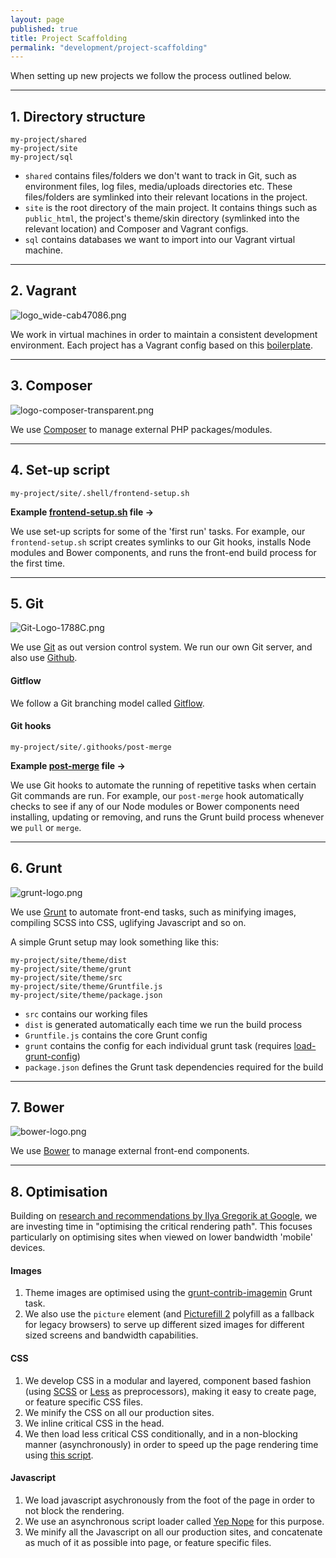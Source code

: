 ```yaml
---
layout: page
published: true
title: Project Scaffolding
permalink: "development/project-scaffolding"
---
```


When setting up new projects we follow the process outlined below.

---

## 1. Directory structure

```
my-project/shared
my-project/site
my-project/sql
```

* `shared` contains files/folders we don't want to track in Git, such as environment files, log files, media/uploads directories etc. These files/folders are symlinked into their relevant locations in the project.
* `site` is the root directory of the main project. It contains things such as `public_html`, the project's theme/skin directory (symlinked into the relevant location) and Composer and Vagrant configs.
* `sql` contains databases we want to import into our Vagrant virtual machine.

---

## 2. Vagrant

![logo_wide-cab47086.png](/assets/uploads/logo_wide-cab47086.png)

We work in virtual machines in order to maintain a consistent development environment. Each project has a Vagrant config based on this [boilerplate](https://github.com/gpmd/vagrant-puppet-boilerplate).

---

## 3. Composer

![logo-composer-transparent.png](/assets/uploads/logo-composer-transparent.png)

We use [Composer](https://getcomposer.org/) to manage external PHP packages/modules.

---

## 4. Set-up script

```
my-project/site/.shell/frontend-setup.sh
```

**Example [frontend-setup.sh](https://gist.github.com/matt-bailey/22122af72c7be33e3bf6#file-frontend-setup-sh) file →**

We use set-up scripts for some of the 'first run' tasks. For example, our `frontend-setup.sh` script creates symlinks to our Git hooks, installs Node modules and Bower components, and runs the front-end build process for the first time.

---

## 5. Git

![Git-Logo-1788C.png](/assets/uploads/Git-Logo-1788C.png)

We use [Git](http://git-scm.com/) as out version control system. We run our own Git server, and also use [Github](https://github.com/).

#### Gitflow

We follow a Git branching model called [Gitflow](/development/gitflow).

#### Git hooks

```
my-project/site/.githooks/post-merge
```

**Example [post-merge](https://gist.github.com/matt-bailey/bfdaaa290954e1a23f2f#file-post-merge) file →**

We use Git hooks to automate the running of repetitive tasks when certain Git commands are run. For example, our `post-merge` hook automatically checks to see if any of our Node modules or Bower components need installing, updating or removing, and runs the Grunt build process whenever we `pull` or `merge`.

---

## 6. Grunt

![grunt-logo.png](/assets/uploads/grunt-logo.png)

We use [Grunt](http://gruntjs.com/) to automate front-end tasks, such as minifying images, compiling SCSS into CSS, uglifying Javascript and so on.

A simple Grunt setup may look something like this:

```
my-project/site/theme/dist
my-project/site/theme/grunt
my-project/site/theme/src
my-project/site/theme/Gruntfile.js
my-project/site/theme/package.json
```

* `src` contains our working files
* `dist` is generated automatically each time we run the build process
* `Gruntfile.js` contains the core Grunt config
* `grunt` contains the config for each individual grunt task (requires [load-grunt-config](https://github.com/firstandthird/load-grunt-config))
* `package.json` defines the Grunt task dependencies required for the build

---

## 7. Bower

![bower-logo.png](/assets/uploads/bower-logo.png)

We use [Bower](http://bower.io/) to manage external front-end components.

---

## 8. Optimisation

Building on [research and recommendations by Ilya Gregorik at Google](https://www.youtube.com/watch?v=YV1nKLWoARQ&feature=youtu.be), we are investing time in "optimising the critical rendering path". This focuses particularly on optimising sites when viewed on lower bandwidth 'mobile' devices.

#### Images

1. Theme images are optimised using the [grunt-contrib-imagemin](https://github.com/gruntjs/grunt-contrib-imagemin) Grunt task.
2. We also use the `picture` element (and [Picturefill 2](http://scottjehl.github.io/picturefill/) polyfill as a fallback for legacy browsers) to serve up different sized images for different sized screens and bandwidth capabilities.

#### CSS

1. We develop CSS in a modular and layered, component based fashion (using [SCSS](http://sass-lang.com/) or [Less](http://lesscss.org/) as preprocessors), making it easy to create page, or feature specific CSS files.
2. We minify the CSS on all our production sites.
3. We inline critical CSS in the head.
4. We then load less critical CSS conditionally, and in a non-blocking manner (asynchronously) in order to speed up the page rendering time using [this script](https://gist.github.com/matt-bailey/602b40c77a5d3381ff26#file-async-and-conditional-css-loading-html).

#### Javascript

1. We load javascript asychronously from the foot of the page in order to not block the rendering.
2. We use an asynchronous script loader called [Yep Nope](http://yepnopejs.com/) for this purpose.
3. We minify all the Javascript on all our production sites, and concatenate as much of it as possible into page, or feature specific files.